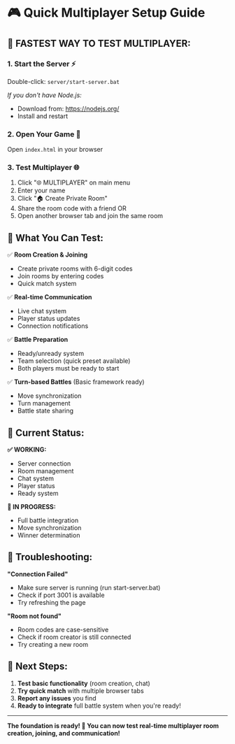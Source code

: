 # 🎮 Quick Multiplayer Setup Guide

## 🚀 **FASTEST WAY TO TEST MULTIPLAYER:**

### 1. **Start the Server** ⚡

Double-click: `server/start-server.bat`

_If you don't have Node.js:_

-  Download from: https://nodejs.org/
-  Install and restart

### 2. **Open Your Game** 🎯

Open `index.html` in your browser

### 3. **Test Multiplayer** 🌐

1. Click "🌐 MULTIPLAYER" on main menu
2. Enter your name
3. Click "🏠 Create Private Room"
4. Share the room code with a friend OR
5. Open another browser tab and join the same room

## 🎯 **What You Can Test:**

✅ **Room Creation & Joining**

-  Create private rooms with 6-digit codes
-  Join rooms by entering codes
-  Quick match system

✅ **Real-time Communication**

-  Live chat system
-  Player status updates
-  Connection notifications

✅ **Battle Preparation**

-  Ready/unready system
-  Team selection (quick preset available)
-  Both players must be ready to start

✅ **Turn-based Battles** (Basic framework ready)

-  Move synchronization
-  Turn management
-  Battle state sharing

## 🔧 **Current Status:**

**✅ WORKING:**

-  Server connection
-  Room management
-  Chat system
-  Player status
-  Ready system

**🚧 IN PROGRESS:**

-  Full battle integration
-  Move synchronization
-  Winner determination

## 🐛 **Troubleshooting:**

**"Connection Failed"**

-  Make sure server is running (run start-server.bat)
-  Check if port 3001 is available
-  Try refreshing the page

**"Room not found"**

-  Room codes are case-sensitive
-  Check if room creator is still connected
-  Try creating a new room

## 🎯 **Next Steps:**

1. **Test basic functionality** (room creation, chat)
2. **Try quick match** with multiple browser tabs
3. **Report any issues** you find
4. **Ready to integrate** full battle system when you're ready!

---

**The foundation is ready! 🎉 You can now test real-time multiplayer room creation, joining, and communication!**
